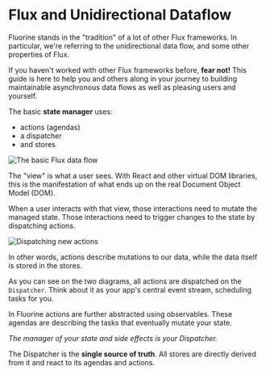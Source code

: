 # Flux and Unidirectional Dataflow

Fluorine stands in the "tradition" of a lot of other Flux frameworks. In particular,
we're referring to the unidirectional data flow, and some other properties of Flux.

If you haven't worked with other Flux frameworks before, **fear not!** This
guide is here to help you and others along in your journey to building maintainable
asynchronous data flows as well as pleasing users and yourself.

The basic **state manager** uses:

- actions (agendas)
- a dispatcher
- and stores

![The basic Flux data flow][flux-simple-diagram]

The "view" is what a user sees. With React and other virtual DOM libraries, this
is the manifestation of what ends up on the real Document Object Model (DOM).

When a user interacts with that view, those interactions need to mutate the
managed state. Those interactions need to trigger changes to the state by
dispatching actions.

![Dispatching new actions][flux-dispatch-diagram]

In other words, actions describe mutations to our data, while the data itself
is stored in the stores.

As you can see on the two diagrams, all actions are dispatched
on the `Dispatcher`. Think about it as your app's central event stream, scheduling
tasks for you.

In Fluorine actions are further abstracted using observables. These agendas are
describing the tasks that eventually mutate your state.

*The manager of your state and side effects is your Dispatcher.*

The Dispatcher is the **single source of truth**. All stores are directly
derived from it and react to its agendas and actions.

[flux-simple-diagram]: ../img/flux-simple-diagram.jpg
[flux-dispatch-diagram]: ../img/flux-dispatch-diagram.jpg

